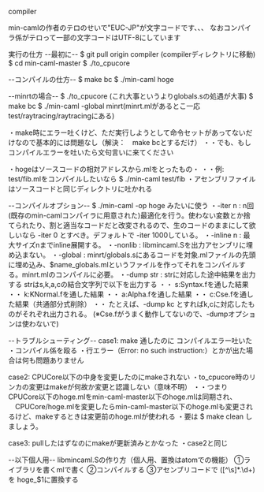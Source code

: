 compiler

min-camlの作者のテロのせいで"EUC-JP"が文字コードです、、、
なおコンパイラ係がテロって一部の文字コードはUTF-8にしています

実行の仕方
--最初に--
$ git pull origin compiler
(compilerディレクトリに移動)
$ cd min-caml-master
$ ./to_cpucore

--コンパイルの仕方--
$ make bc
$ ./min-caml hoge

--minrtの場合--
$ ./to_cpucore (これ大事というよりglobals.sの処遇が大事)
$ make bc
$ ./min-caml -global minrt(minrt.mlがあるとこ一応test/raytracing/raytracingにある)

・make時にエラー吐くけど、ただ実行しようとして命令セットがあってないだけなので基本的には問題なし（解決：　make bcとするだけ）
・・でも、もしコンパイルエラーを吐いたら文句言いに来てください

・hogeはソースコードの相対アドレスから.mlをとったもの・
・・例: test/fib.mlをコンパイルしたいなら
 $ ./min-caml test/fib
・アセンブリファイルはソースコードと同じディレクトリに吐かれる

--コンパイルオプション--
 $ ./min-caml -op hoge みたいに使う
・-iter n : n回(既存のmin-camlコンパイラに用意された)最適化を行う。使わない変数とか捨てられたり、割と適当なコードだと改変されるので、生のコードのままにして欲しいなら -iter 0 とすべき。デフォルトで -iter 1000している。
・-inline n : 最大サイズnまでinline展開する。
・-nonlib : libmincaml.Sを出力アセンブリに埋め込まない。
・-global : minrt/globals.sにあるコードを対象.mlファイルの先頭に埋め込み、$name_globals.mlというファイルを作ってそれをコンパイルする。minrt.mlのコンパイルに必要。
・-dump str : strに対応した途中結果を出力する strはs,k,a,cの結合文字列で以下を出力する
・・ s:Syntax.fを通した結果
・・ k:KNormal.fを通した結果
・・ a:Alpha.fを通した結果
・・ c:Cse.fを通した結果（共通部分式削除）
・・ たとえば、-dump kc とすればk,cに対応したものがそれぞれ出力される。
(※Cse.fがうまく動作してないので、-dumpオプションは使わないで)

--トラブルシューティング--
case1: make 通したのに コンパイルエラー吐いた
・コンパイル係を殴る
・行エラー（Error: no such instruction:）とかが出た場合は何も問題ありません

case2: CPUCore以下の中身を変更したのにmakeされない
・to_cpucore時のリンカの変更はmakeが何故か変更と認識しない（意味不明）
・・つまりCPUCore以下のhoge.mlをmin-caml-master以下のhoge.mlは同期され、
　CPUCore/hoge.mlを変更したらmin-caml-master以下のhoge.mlも変更されるけど、makeするときは変更前のhoge.mlが使われる
・要は $ make clean しましょう。

case3: pullしたはずなのにmakeが更新済みとかなった
・case2と同じ



--以下個人用--
libmincaml.Sの作り方（個人用、置換はatomでの機能）
①ライブラリを書くmlで書く
②コンパイルする
③アセンブリコードで
  ([^\s]*\.\d+)　を
  hoge_$1に置換する
